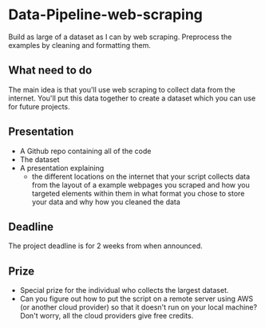 # Data-Pipeline-web-scraping
Build as large of a dataset as I can by web scraping.  Preprocess the examples by cleaning and formatting them.


## What need to do
The main idea is that you'll use web scraping to collect data from the internet. You'll put this data together to create a dataset which you can use for future projects.

## Presentation

- A Github repo containing all of the code 
- The dataset
- A presentation explaining
  - the different locations on the internet that your script collects data from
the layout of a example webpages you scraped and how you targeted elements within them
in what format you chose to store your data and why
how you cleaned the data

## Deadline

The project deadline is for 2 weeks from when announced.

## Prize

- Special prize for the individual who collects the largest dataset.
- Can you figure out how to put the script on a remote server using AWS (or another cloud provider) so that it doesn't run on your local machine? Don't worry, all the cloud providers give free credits.

